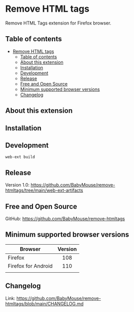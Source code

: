 # Remove HTML tags
Remove HTML Tags extension for Firefox browser.

## Table of contents
- [Remove HTML tags](#remove-html-tags)
  - [Table of contents](#table-of-contents)
  - [About this extension](#about-this-extension)
  - [Installation](#installation)
  - [Development](#development)
  - [Release](#release)
  - [Free and Open Source](#free-and-open-source)
  - [Minimum supported browser versions](#minimum-supported-browser-versions)
  - [Changelog](#changelog)

<a id="about"></a>

## About this extension

<a id="installation"></a>

## Installation

<a id="development"></a>

## Development

```
web-ext build
```

<a id="release"></a>

## Release
Version 1.0: https://github.com/BabyMouse/remove-htmltags/tree/main/web-ext-artifacts
<a id="source"></a>

## Free and Open Source
GitHub: https://github.com/BabyMouse/remove-htmltags

<a id="minimum"></a>

## Minimum supported browser versions
| Browser                 	| Version 	|
|-------------------------	|:---------:|
| Firefox                 	|  108      |
| Firefox for Android      	|  110 	    |
|                     	    |     	    |

<a id="changelog"></a>

## Changelog
Link: https://github.com/BabyMouse/remove-htmltags/blob/main/CHANGELOG.md
